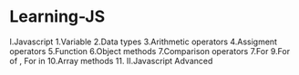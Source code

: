 # Learning-JS

I.Javascript
1.Variable
2.Data types
3.Arithmetic operators
4.Assigment operators
5.Function
6.Object methods
7.Comparison operators
7.For
9.For of , For in
10.Array methods 11.
II.Javascript Advanced
